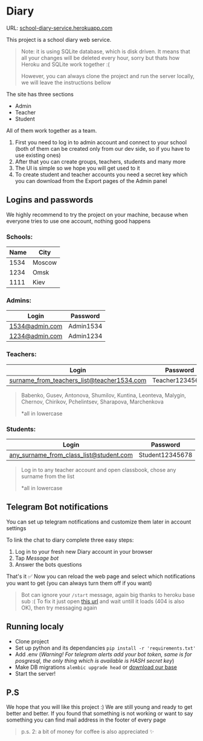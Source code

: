 # Diary

URL: [school-diary-service.herokuapp.com][diary]

This project is a school diary web service. 

> Note: it is using SQLite database, which is disk driven. It means that all your changes will be deleted every hour, sorry but thats how Heroku and SQLite work together :(
>
> However, you can always clone the project and run the server locally, we will leave the instructions bellow


The site has three sections
- Admin
- Teacher
- Student

All of them work together as a team. 

1) First you need to log in to admin account and connect to your school (both of them can be created only from our dev side, so if you have to use existing ones)
2) After that you can create groups, teachers, students and many more
3) The UI is simple so we hope you will get used to it
4) To create student and teacher accounts you need a secret key which you can download from the Export pages of the Admin panel


## Logins and passwords

We highly recommend to try the project on your machine, because when everyone tries to use one account, nothing good happens 

### Schools:

Name | City
---- | ----
1534 | Moscow
1234 | Omsk
1111 | Kiev

### Admins: 
Login | Password
---- | ----
1534@admin.com | Admin1534
1234@admin.com | Admin1234

### Teachers:
Login | Password
---- | ----
surname_from_teachers_list@teacher1534.com | Teacher12345678

> Babenko, Gusev, Antonova, Shumilov, Kuntina, Leonteva, Malygin, Chernov, Chirikov, Pchelintsev, Sharapova, Marchenkova
> 
> *all in lowercase

###  Students: 
Login | Password
---- | ----
any_surname_from_class_list@student.com | Student12345678

> Log in to any teacher account and open classbook, chose any surname from the list
>
> *all in lowercase


## Telegram Bot notifications

You can set up telegram notifications and customize them later in account settings

To link the chat to diary complete three easy steps:
1) Log in to your fresh new Diary account in your browser
2) Tap *Message bot*
3) Answer the bots questions

That's it ✅ Now you can reload the web page and select which notifications you want to get (you can always turn them off if you want)

> Bot can ignore your `/start` message, again big thanks to heroku base sub :( To fix it just open [this url][bot] and wait untill it loads (404 is also OK), then try messaging again

## Running localy

- Clone project
- Set up python and its dependancies `pip install -r 'requirements.txt'`
- Add .env (*Warning! For telegram alerts add your bot token, same is for posgresql, the only thing which is available is HASH secret key*)
- Make DB migrations `alembic upgrade head` or [download our base][db_url]
- Start the server!


## P.S
We hope that you will like this project :) We are still young and ready to get better and better. If you found that something is not working or want to say something you can find mail address in the footer of every page

>p.s. 2: a bit of money for coffee is also appreciated ✨

[db_url]:<www.ru>
[diary]:<school-diary-service.herokuapp.con>
[bot]:<diary-telegram.herokuapp.com>
